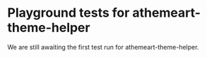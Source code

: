 # Playground tests for athemeart-theme-helper
We are still awaiting the first test run for athemeart-theme-helper.
